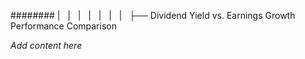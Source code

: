 ######## |   |   |   |   |   |   |   ├── Dividend Yield vs. Earnings Growth Performance Comparison

*Add content here*